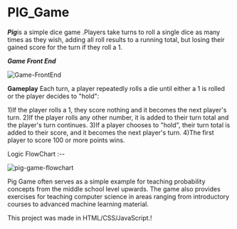 # PIG_Game

<b><i>Pig</b></i>is a simple dice game .Players take turns to roll a single dice as many times as they wish, adding all roll results to a running total, but losing their gained score for the turn if they roll a 1.


<b><i>Game Front End</b></i>

![Game-FrontEnd](https://user-images.githubusercontent.com/89959592/136190749-a0d1237e-9acd-4c39-b431-6970fddfcde7.png)


<b>Gameplay</b>
Each turn, a player repeatedly rolls a die until either a 1 is rolled or the player decides to "hold":

1)If the player rolls a 1, they score nothing and it becomes the next player's turn.
2)If the player rolls any other number, it is added to their turn total and the player's turn continues.
3)If a player chooses to "hold", their turn total is added to their score, and it becomes the next player's turn.
4)The first player to score 100 or more points wins.

Logic FlowChart :-- 

![pig-game-flowchart](https://user-images.githubusercontent.com/89959592/136190260-72b1a893-120b-4433-9736-8d06e5fd24ef.png)

Pig Game often serves as a simple example for teaching probability concepts from the middle school level upwards. The game also provides exercises for teaching computer science in areas ranging from introductory courses to advanced machine learning material. 

This project was made in HTML/CSS/JavaScript.!
